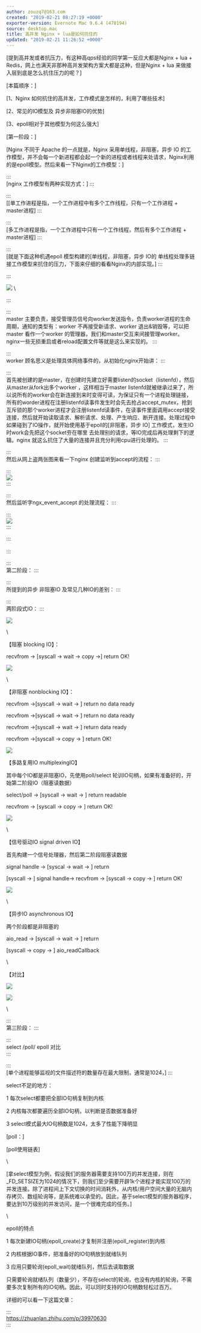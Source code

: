 ```yaml
---
author: zouzq7@163.com
created: "2019-02-21 08:27:19 +0000"
exporter-version: Evernote Mac 9.6.4 (470194)
source: desktop.mac
title: 高并发 Nginx + lua是如何抗住的
updated: "2019-02-21 11:26:52 +0000"
---
```


<div>

[提到高并发或者抗压力，有这种高qps经验的同学第一反应大都是Nginx + lua +
Redis，网上也满天非那种高并发架构方案大都是这种，但是Nginx + lua
来做接入层到底是怎么抗住压力的呢？] 

</div>

<div>

[本篇顺序：] 

</div>

<div>

[1、Nginx
如何抗住的高并发，工作模式是怎样的，利用了哪些技术] 

</div>

<div>

[2、常见的IO模型及
异步非阻塞IO的优势] 

</div>

<div>

[3、epoll相对于其他模型为何这么强大] 

</div>

<div>

[第一阶段：] 

</div>

<div>

[Nginx 不同于 Apache 的一点就是，Nginx 采用单线程，非阻塞，异步 IO
的工作模型，并不会每一个新进程都会起一个新的进程或者线程来处请求，Nginx利用的是epoll模型。然后来看一下Nginx的工作模型：] 

</div>

:::  
[nginx
工作模型有两种实现方式：] 
:::

:::  
[[单工作进程是指，一个工作进程中有多个工作线程，只有一个工作进程 +
master进程] 
:::

:::  
[多工作进程是指，一个工作进程中只有一个工作线程，然后有多个工作进程 +
master进程] 
:::

:::  
[就是下面这种机遇epoll 模型构建的[单线程，非阻塞，异步 IO的
单线程处理多链接工作模型来抗住的压力，下面来仔细的看看Nginx的内部实现。] 
:::

:::  
<div>

![](%E9%AB%98%E5%B9%B6%E5%8F%91%20Nginx%20+%20lua%E6%98%AF%E5%A6%82%E4%BD%95%E6%8A%97%E4%BD%8F%E7%9A%84.resources/FAE08BDA-0E4B-4B5C-9773-2AC1B41CEC99.png) 
 \

</div>
:::

:::  
master
主要负责，接受管理员信号向worker发送指令，负责worker进程的生命周期，通知的类型有：worker
不再接受新请求、worker 退出&销毁等，可以把master 看作一个worker
的管理器，我们和master交互来间接管理worker。nginx一些无损重启或者reload配置文件等就是这么来实现的。
:::

:::  
worker 顾名思义是处理具体网络事件的，从初始化nginx开始讲：
:::

:::  
首先被创建的是master，在创建时先建立好需要listen的socket（listenfd），然后从master从fork出多个worker
，这样相当于master
listenfd就被继承过来了，所以说所有的worker会在新连接到来时变得可读，为保证只有一个进程处理链接，所有的worder进程在注册listenfd读事件发生时会先去抢占accept_mutex，抢到互斥锁的那个worker进程才会注册listenfd读事件，在读事件里面调用accept接受连接，然后就开始读取请求、解析请求、处理、产生响应、断开连接。处理过程中如果碰到了IO操作，就开始使用基于epoll的[非阻塞，异步
IO] 工作模式，发生IO时work会先把这个socket夯在哪里
去处理别的请求，等IO完成后再处理剩下的逻辑。nginx
就这么抗住了大量的连接并且充分利用cpu进行处理的。
:::

:::  
然后从网上盗两张图来看一下nginx 创建监听到accept的流程：
:::

:::  
![](%E9%AB%98%E5%B9%B6%E5%8F%91%20Nginx%20+%20lua%E6%98%AF%E5%A6%82%E4%BD%95%E6%8A%97%E4%BD%8F%E7%9A%84.resources/5E2D6918-FF8A-4AC8-B4FD-00E22AABDC6F.png) 
 \
:::

:::  
然后监听字ngx_event_accept 的处理流程：
:::

:::  
![](%E9%AB%98%E5%B9%B6%E5%8F%91%20Nginx%20+%20lua%E6%98%AF%E5%A6%82%E4%BD%95%E6%8A%97%E4%BD%8F%E7%9A%84.resources/D110DEBC-E41B-4FC9-AEA0-67259C57B55C.png) 
 \
:::

:::  
\
:::

:::  
第二阶段：
:::

:::  
所提到的异步 非阻塞IO 及常见几种IO的差别：
:::

:::  
两阶段式IO：
:::

<div>

![](%E9%AB%98%E5%B9%B6%E5%8F%91%20Nginx%20+%20lua%E6%98%AF%E5%A6%82%E4%BD%95%E6%8A%97%E4%BD%8F%E7%9A%84.resources/8482AB5B-E51F-4EAC-A69C-FFC44988ABD0.jpg) 
 

</div>

<div>

\

</div>

<div>

【阻塞 blocking IO】：

</div>

<div>

recvfrom -\> \[syscall -\> wait -\> copy -\>\] return OK!

</div>

<div>

![](%E9%AB%98%E5%B9%B6%E5%8F%91%20Nginx%20+%20lua%E6%98%AF%E5%A6%82%E4%BD%95%E6%8A%97%E4%BD%8F%E7%9A%84.resources/89C2F920-10CD-4F64-B1E4-645E1862208A.jpg) 
 

</div>

<div>

\

</div>

<div>

【非阻塞 nonblocking IO】：

</div>

<div>

recvfrom -\>\[syscall -\> wait -\> \] return no data ready

</div>

<div>

recvfrom -\>\[syscall -\> wait -\> \] return no data ready

</div>

<div>

recvfrom -\>\[syscall -\> wait -\> \] return data ready

</div>

<div>

recvfrom -\>\[syscall -\> copy -\> \] return OK!

</div>

<div>

![](%E9%AB%98%E5%B9%B6%E5%8F%91%20Nginx%20+%20lua%E6%98%AF%E5%A6%82%E4%BD%95%E6%8A%97%E4%BD%8F%E7%9A%84.resources/C97D2D04-53A9-4FBB-BEFD-D94F2EB66EC2.jpg) 
 

</div>

<div>

【多路复用IO multiplexingIO】

</div>

<div>

其中每个IO都是非阻塞IO，先使用poll/select
轮训IO句柄，如果有准备好的，开始第二阶段IO（阻塞读数据）

</div>

<div>

select/poll -\> \[syscall -\> wait -\> \] return readable

</div>

<div>

recvfrom -\> \[syscall -\> copy -\> \] return OK! 

</div>

<div>

![](%E9%AB%98%E5%B9%B6%E5%8F%91%20Nginx%20+%20lua%E6%98%AF%E5%A6%82%E4%BD%95%E6%8A%97%E4%BD%8F%E7%9A%84.resources/D34DBB0C-6327-4166-A95F-8C1FFC3087C5.jpg) 
 

</div>

<div>

\

</div>

<div>

【信号驱动IO signal driven IO】

</div>

<div>

首先构建一个信号处理器，然后第二阶段阻塞读数据

</div>

<div>

signal handle -\> \[syscal -\> wait -\> \] return

</div>

<div>

\[syscall -\> \] signal handle-\> recvfrom -\> \[syscall -\> copy -\> \]
return OK!

</div>

<div>

![](%E9%AB%98%E5%B9%B6%E5%8F%91%20Nginx%20+%20lua%E6%98%AF%E5%A6%82%E4%BD%95%E6%8A%97%E4%BD%8F%E7%9A%84.resources/169AFDEB-81AE-4D0D-BEF2-E40F10E9F8C8.jpg) 
 

</div>

<div>

\

</div>

<div>

【异步IO asynchronous IO】

</div>

<div>

两个阶段都是非阻塞的

</div>

<div>

aio_read -\> \[syscall -\> wait -\> \] return

</div>

<div>

\[syscall -\> copy -\> \] aio_readCallback

</div>

<div>

\

</div>

<div>

【对比】

</div>

<div>

![](%E9%AB%98%E5%B9%B6%E5%8F%91%20Nginx%20+%20lua%E6%98%AF%E5%A6%82%E4%BD%95%E6%8A%97%E4%BD%8F%E7%9A%84.resources/F7A25319-F585-481D-8C12-598FAA1C6415.jpg) 
 

</div>

<div>

![](%E9%AB%98%E5%B9%B6%E5%8F%91%20Nginx%20+%20lua%E6%98%AF%E5%A6%82%E4%BD%95%E6%8A%97%E4%BD%8F%E7%9A%84.resources/7B76E37C-9C9A-45A5-B39C-5498187D2C85.jpg) 
 

</div>

<div>

\

</div>

:::  
第三阶段：
:::

:::  
select /poll/ epoll 对比\
:::

:::  
[单个进程能够监视的文件描述符的数量存在最大限制，通常是1024，] 
:::

<div>

select不足的地方：

</div>

<div>

1 每次select都要把全部IO句柄复制到内核

</div>

<div>

2 内核每次都要遍历全部IO句柄，以判断是否数据准备好

</div>

<div>

3 select模式最大IO句柄数是1024，太多了性能下降明显

</div>

<div>

[poll：] 

</div>

<div>

[poll使用链表] 

</div>

<div>

\

</div>

<div>

[拿select模型为例，假设我们的服务器需要支持100万的并发连接，则在_FD_SETSIZE为1024的情况下，则我们至少需要开辟1k个进程才能实现100万的并发连接。除了进程间上下文切换的时间消耗外，从内核/用户空间大量的无脑内存拷贝、数组轮询等，是系统难以承受的。因此，基于select模型的服务器程序，要达到10万级别的并发访问，是一个很难完成的任务。] 

</div>

<div>

\

</div>

<div>

epoll的特点

</div>

<div>

1 每次新建IO句柄(epoll_create)才复制并注册(epoll_register)到内核

</div>

<div>

2 内核根据IO事件，把准备好的IO句柄放到就绪队列

</div>

<div>

3 应用只要轮询(epoll_wait)就绪队列，然后去读取数据

</div>

<div>

只需要轮询就绪队列（数量少），不存在select的轮询，也没有内核的轮询，不需要多次复制所有的IO句柄。因此，可以同时支持的IO句柄数轻松过百万。

</div>

<div>

详细的可以看一下这篇文章：

</div>

:::  
<https://zhuanlan.zhihu.com/p/39970630>\
:::
